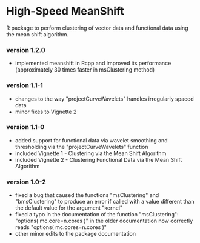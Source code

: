 # High-Speed MeanShift
R package to perform clustering of vector data and functional data using the mean shift algorithm.

### version 1.2.0
- implemented meanshift in Rcpp and improved its performance (approximately 30 times faster in msClustering method)

### version 1.1-1
- changes to the way "projectCurveWavelets" handles irregularly spaced data
- minor fixes to Vignette 2

### version 1.1-0
- added support for functional data via wavelet smoothing and thresholding via the "projectCurveWavelets" function
- included Vignette 1 - Clustering via the Mean Shift Algorithm
- included Vignette 2 - Clustering Functional Data via the Mean Shift Algorithm

### version 1.0-2
- fixed a bug that caused the functions "msClustering" and "bmsClustering" to produce an error if called with a value different than the default value for the argument "kernel"
- fixed a typo in the documentation of the function "msClustering": "options( mc.core=n.cores )" in the older documentation now correctly reads "options( mc.cores=n.cores )"
- other minor edits to the package documentation
